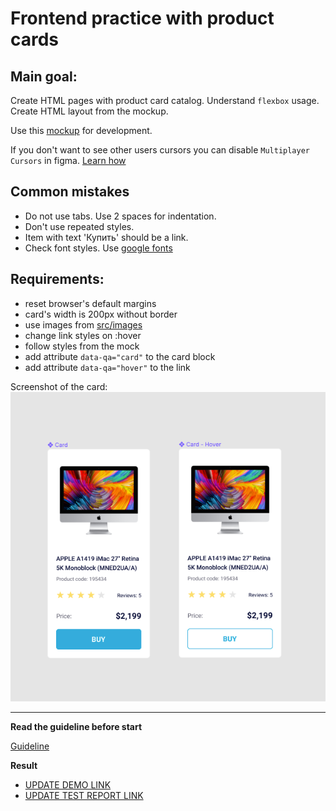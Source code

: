 # Frontend practice with product cards

## Main goal:
Create HTML pages with product card catalog. Understand `flexbox` usage. Create
HTML layout from the mockup.

Use this [mockup](https://www.figma.com/file/bS8N1lTT0Ew0Brf1Nfl36iMV/Product-Cards?node-id=0%3A1)
for development.

If you don't want to see other users cursors you can disable `Multiplayer
Cursors` in figma. [Learn how](https://mate-academy.github.io/layout_task-guideline/figma.html#multiplayer-cursors)

## Common mistakes
* Do not use tabs. Use 2 spaces for indentation.
* Don't use repeated styles.
* Item with text 'Купить' should be a link.
* Check font styles. Use [google fonts](https://fonts.google.com/)

## Requirements:

* reset browser's default margins
* card's width is 200px without border
* use images from [src/images](src/images)
* change link styles on :hover
* follow styles from the mock
* add attribute `data-qa="card"` to the card block
* add attribute `data-qa="hover"` to the link


Screenshot of the card:
![screenshot](./references/card-example.png)

---
**Read the guideline before start**

[Guideline](https://mate-academy.github.io/layout_task-guideline/)

**Result**

- [UPDATE DEMO LINK](https://ekaterinakur.github.io/layout_product-cards/)
- [UPDATE TEST REPORT LINK](https://ekaterinakur.github.io/layout_product-cards/report/html_report/)
